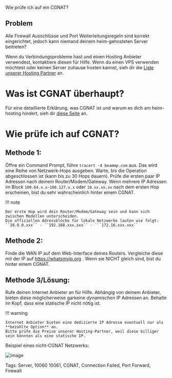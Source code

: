 Wie prüfe ich auf ein CGNAT?

## Problem

Alle Firewall Ausschlüsse und Port Weiterleitungsregeln sind korrekt eingerichtet, jedoch kann niemand deinem heim-gehosteten Server beitreten?

Wenn du Verbindungsprobleme hast und einen Hosting Anbieter verwendest, kontaktiere diesen für Hilfe. Wenn du einen VPS verwenden möchtest oder keinen Server zuhause hosten kannst, sieh dir die [Liste unserer Hosting Partner](../../server/create-a-server/#partner-hosting-services-bezahlt) an.

# Was ist CGNAT überhaupt?

Für eine detaillierte Erklärung, was CGNAT ist und warum es dich am heim-hosting hindert, sieh dir [diese Seite](https://en.wikipedia.org/wiki/Carrier-grade_NAT) an.

# Wie prüfe ich auf CGNAT?

## Methode 1:

Öffne ein Command Prompt, führe `tracert -4 beammp.com` aus. Das wird eine Reihe von Netzwerk-Hops ausgeben. Warte, bis die Operation abgeschlossen ist (kann bis zu 30 Hops dauern). Prüfe die ersten paar IP Adressen nach deinem Router/Modem/Gateway. Wenn mehrere IP Adressen im Block `100.64.x.x`-`100.127.x.x` oder `10.xx.xx.xx` nach dem ersten Hop erscheinen, bist du sehr wahrscheinlich hinter einem CGNAT.

!!! note

    Der erste Hop wird dein Router/Modem/Gateway sein und kann sich zwischen Modellen unterscheiden.
    Die offiziellen Adressblöcke für lokale Netzwerke lauten wie folgt: ``10.0.0.xxx`` - ``192.168.xxx.xxx`` - ```172.16.xxx.xxx``

## Methode 2:

Finde die WAN IP auf dem Web-Interface deines Routers. Vergleiche diese mit der IP auf https://whatsmyip.org . Wenn sie NICHT gleich sind, bist du hinter einem CGNAT.

## Methode 3/Lösung:

Rufe deinen Internet Anbieter an für Hilfe. Abhängig von deinem Anbieter, bieten diese möglicherweise garkeine *dynamischen* IP Adressen an. Behalte im Kopf, dass eine statische IP nicht nötig ist.

!!! warning

    Internet Anbieter bieten eine dedizierte IP Adresse eventuell nur als **bezahlte Option** an.
    Bitte prüfe die Preise unserer Hosting-Partner, weil diese billiger sein könnten als eine statische IP.

Beispiel eines nicht-CGNAT Netzwerks:

![image](https://github.com/user-attachments/assets/fee21a50-cbb0-4322-9c26-d9f04f88ae37)

Tags: Server, 10060 10061, CGNAT, Connection Failed, Port Forward, Firewall
